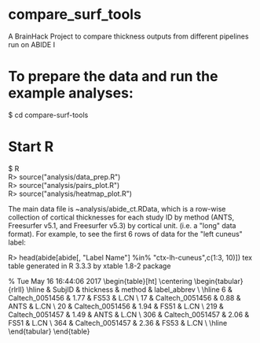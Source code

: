 # compare_surf_tools
A BrainHack Project to compare thickness outputs from different pipelines run on ABIDE I

# To prepare the data and run the example analyses:

$ cd compare-surf-tools  
# Start R  
$ R  
R> source("analysis/data_prep.R")  
R> source("analysis/pairs_plot.R")  
R> source("analysis/heatmap_plot.R")  


The main data file is ~analysis/abide_ct.RData, which is a row-wise collection of cortical thicknesses for each study ID by method (ANTS, Freesurfer v5.1, and Freesurfer v5.3) by cortical unit. (i.e. a "long" data format). For example, to see the first 6 rows of data for the "left cuneus" label:

R> head(abide[abide[, "Label Name"] %in% "ctx-lh-cuneus",c(1:3, 10)])
 tex table generated in R 3.3.3 by xtable 1.8-2 package

% Tue May 16 16:44:06 2017
\begin{table}[ht]
\centering
\begin{tabular}{rlrll}
  \hline
 & SubjID & thickness & method & label\_abbrev \\ 
  \hline
6 & Caltech\_0051456 & 1.77 & FS53 & L.CN \\ 
  17 & Caltech\_0051456 & 0.88 & ANTS & L.CN \\ 
  20 & Caltech\_0051456 & 1.94 & FS51 & L.CN \\ 
  219 & Caltech\_0051457 & 1.49 & ANTS & L.CN \\ 
  306 & Caltech\_0051457 & 2.06 & FS51 & L.CN \\ 
  364 & Caltech\_0051457 & 2.36 & FS53 & L.CN \\ 
   \hline
\end{tabular}
\end{table}

